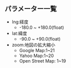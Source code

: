 ## パラメーター一覧  
- lng:経度  
  - -180.0 ~ +180.0(float) 
- lat:緯度  
  - -90.0 ~ +90.0(float) 
- zoom:地図の拡大縮小  
  - Google Map:1~21  
  - Yahoo Map:1~20  
  - Open Street Map: 1~19  
